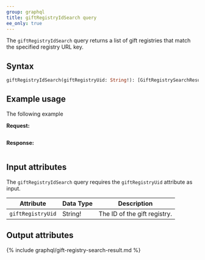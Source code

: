 ```yaml
---
group: graphql
title: giftRegistryIdSearch query
ee_only: true   
---
```


The `giftRegistryIdSearch` query returns a list of gift registries that match the specified registry URL key.

## Syntax

```graphql
giftRegistryIdSearch(giftRegistryUid: String!): [GiftRegistrySearchResult]
```

## Example usage

The following example

**Request:**

```graphql

```

**Response:**

```json

```

## Input attributes

The `giftRegistryIdSearch` query requires the `giftRegistryUid` attribute as input.

Attribute |  Data Type | Description
--- | --- | ---
`giftRegistryUid` | String! | The ID of the gift registry.

## Output attributes

{% include graphql/gift-registry-search-result.md %}
